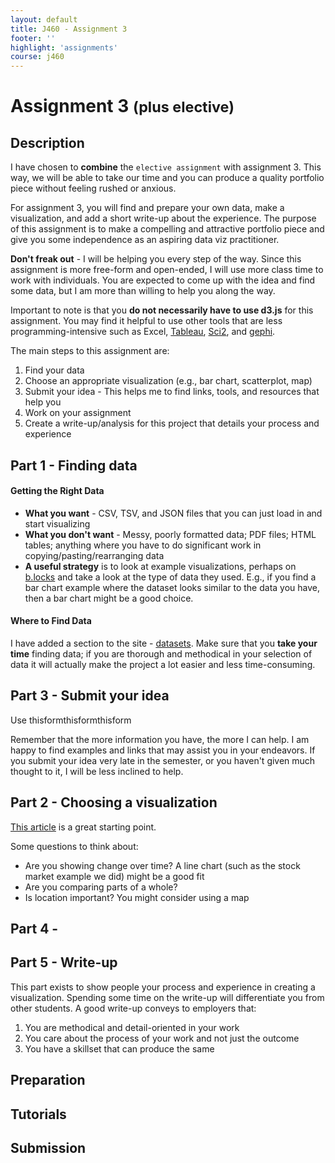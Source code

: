 ```yaml
---
layout: default
title: J460 - Assignment 3
footer: ''
highlight: 'assignments'
course: j460
---
```

# Assignment 3 <small>(plus elective)</small>
## Description
I have chosen to __combine__ the `elective assignment` with assignment 3. This way, we will be able to take our time and you can produce a quality portfolio piece without feeling rushed or anxious.

For assignment 3, you will find and prepare your own data, make a visualization, and add a short write-up about the experience. The purpose of this assignment is to make a compelling and attractive portfolio piece and give you some independence as an aspiring data viz practitioner.

__Don't freak out__ - I will be helping you every step of the way. Since this assignment is more free-form and open-ended, I will use more class time to work with individuals. You are expected to come up with the idea and find some data, but I am more than willing to help you along the way.

Important to note is that you **do not necessarily have to use d3.js** for this assignment. You may find it helpful to use other tools that are less programming-intensive such as Excel, [Tableau](https://www.tableau.com/academic/students), [Sci2](https://sci2.cns.iu.edu/user/index.php), and [gephi](https://gephi.org/).

The main steps to this assignment are:

1. Find your data
2. Choose an appropriate visualization (e.g., bar chart, scatterplot, map)
3. Submit your idea - This helps me to find links, tools, and resources that help you
4. Work on your assignment
5. Create a write-up/analysis for this project that details your process and experience

## Part 1 - Finding data
#### Getting the Right Data
 * __What you want__ - CSV, TSV, and JSON files that you can just load in and start visualizing
 * __What you don't want__ - Messy, poorly formatted data; PDF files; HTML tables; anything where you have to do significant work in copying/pasting/rearranging data
 * __A useful strategy__ is to look at example visualizations, perhaps on [b.locks](https://bl.ocks.org/) and take a look at the type of data they used. E.g., if you find a bar chart example where the dataset looks similar to the data you have, then a bar chart might be a good choice.

#### Where to Find Data
I have added a section to the site - [datasets](../datasets.html). Make sure that you __take your time__ finding data; if you are thorough and methodical in your selection of data it will actually make the project a lot easier and less time-consuming.

## Part 3 - Submit your idea
Use thisformthisformthisform

Remember that the more information you have, the more I can help. I am happy to find examples and links that may assist you in your endeavors. If you submit your idea very late in the semester, or you haven't given much thought to it, I will be less inclined to help.

## Part 2 - Choosing a visualization
[This article](https://eazybi.com/blog/data_visualization_and_chart_types/) is a great starting point.

Some questions to think about:

 * Are you showing change over time? A line chart (such as the stock market example we did) might be a good fit
 * Are you comparing parts of a whole?
 * Is location important? You might consider using a map

## Part 4 -

## Part 5 - Write-up
This part exists to show people your process and experience in creating a visualization. Spending some time on the write-up will differentiate you from other students. A good write-up conveys to employers that:

1. You are methodical and detail-oriented in your work
2. You care about the process of your work and not just the outcome
3. You have a skillset that can produce the same

## Preparation

## Tutorials

## Submission
